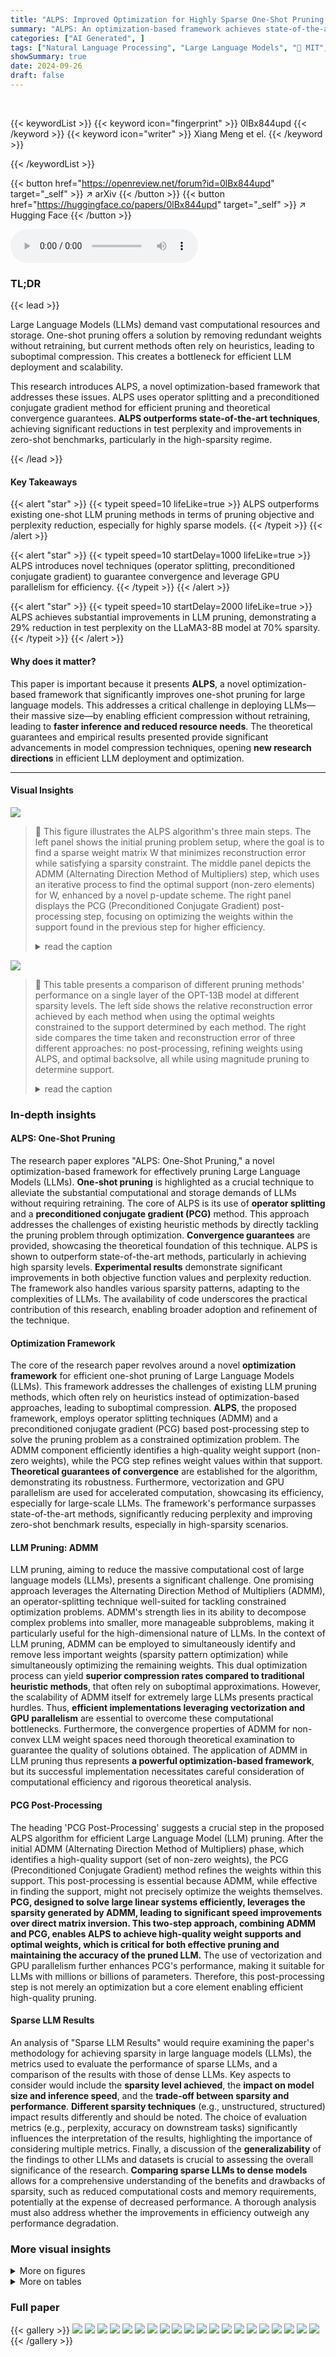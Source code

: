 ```yaml
---
title: "ALPS: Improved Optimization for Highly Sparse One-Shot Pruning for Large Language Models"
summary: "ALPS: An optimization-based framework achieves state-of-the-art one-shot LLM pruning, significantly reducing test perplexity and improving zero-shot performance."
categories: ["AI Generated", ]
tags: ["Natural Language Processing", "Large Language Models", "🏢 MIT",]
showSummary: true
date: 2024-09-26
draft: false
---
```


<br>

{{< keywordList >}}
{{< keyword icon="fingerprint" >}} 0lBx844upd {{< /keyword >}}
{{< keyword icon="writer" >}} Xiang Meng et el. {{< /keyword >}}
 
{{< /keywordList >}}

{{< button href="https://openreview.net/forum?id=0lBx844upd" target="_self" >}}
↗ arXiv
{{< /button >}}
{{< button href="https://huggingface.co/papers/0lBx844upd" target="_self" >}}
↗ Hugging Face
{{< /button >}}



<audio controls>
    <source src="https://ai-paper-reviewer.com/0lBx844upd/podcast.wav" type="audio/wav">
    Your browser does not support the audio element.
</audio>


### TL;DR


{{< lead >}}

Large Language Models (LLMs) demand vast computational resources and storage. One-shot pruning offers a solution by removing redundant weights without retraining, but current methods often rely on heuristics, leading to suboptimal compression.  This creates a bottleneck for efficient LLM deployment and scalability. 

This research introduces ALPS, a novel optimization-based framework that addresses these issues. ALPS uses operator splitting and a preconditioned conjugate gradient method for efficient pruning and theoretical convergence guarantees.  **ALPS outperforms state-of-the-art techniques**, achieving significant reductions in test perplexity and improvements in zero-shot benchmarks, particularly in the high-sparsity regime.

{{< /lead >}}


#### Key Takeaways

{{< alert "star" >}}
{{< typeit speed=10 lifeLike=true >}} ALPS outperforms existing one-shot LLM pruning methods in terms of pruning objective and perplexity reduction, especially for highly sparse models. {{< /typeit >}}
{{< /alert >}}

{{< alert "star" >}}
{{< typeit speed=10 startDelay=1000 lifeLike=true >}} ALPS introduces novel techniques (operator splitting, preconditioned conjugate gradient) to guarantee convergence and leverage GPU parallelism for efficiency. {{< /typeit >}}
{{< /alert >}}

{{< alert "star" >}}
{{< typeit speed=10 startDelay=2000 lifeLike=true >}} ALPS achieves substantial improvements in LLM pruning, demonstrating a 29% reduction in test perplexity on the LLaMA3-8B model at 70% sparsity. {{< /typeit >}}
{{< /alert >}}

#### Why does it matter?
This paper is important because it presents **ALPS**, a novel optimization-based framework that significantly improves one-shot pruning for large language models.  This addresses a critical challenge in deploying LLMs—their massive size—by enabling efficient compression without retraining, leading to **faster inference and reduced resource needs**.  The theoretical guarantees and empirical results presented provide significant advancements in model compression techniques, opening **new research directions** in efficient LLM deployment and optimization.

------
#### Visual Insights



![](https://ai-paper-reviewer.com/0lBx844upd/figures_1_1.jpg)

> 🔼 This figure illustrates the ALPS algorithm's three main steps. The left panel shows the initial pruning problem setup, where the goal is to find a sparse weight matrix W that minimizes reconstruction error while satisfying a sparsity constraint.  The middle panel depicts the ADMM (Alternating Direction Method of Multipliers) step, which uses an iterative process to find the optimal support (non-zero elements) for W,  enhanced by a novel p-update scheme. The right panel displays the PCG (Preconditioned Conjugate Gradient) post-processing step, focusing on optimizing the weights within the support found in the previous step for higher efficiency.
> <details>
> <summary>read the caption</summary>
> Figure 1: Overview of the proposed ALPS algorithm. (Left) The pruning problem with a layerwise reconstruction objective and an lo constraint on the weights (Section 3.1). (Middle) ADMM with a p-update scheme (Algorithm 1) is employed to determine high-quality support for the weight matrix W (Section 3.2). (Right) The optimization problem is restricted to the obtained support, and a modified PCG method (Algorithm 2) is used to solve for the optimal weight values within the support (Section 3.3).
> </details>





![](https://ai-paper-reviewer.com/0lBx844upd/tables_4_1.jpg)

> 🔼 This table presents a comparison of different pruning methods' performance on a single layer of the OPT-13B model at different sparsity levels. The left side shows the relative reconstruction error achieved by each method when using the optimal weights constrained to the support determined by each method. The right side compares the time taken and reconstruction error of three different approaches: no post-processing, refining weights using ALPS, and optimal backsolve, all while using magnitude pruning to determine support.
> <details>
> <summary>read the caption</summary>
> Table 1: Performance analysis of pruning the 'self_attn.k_proj' layer in the first block of the OPT-13B model at various sparsity levels. (Left) Relative reconstruction error ||XW – XW||/||XW|| of the optimal weights W constrained to the support determined by each pruning method. (Right) Comparison of time and reconstruction error for three scenarios, all using magnitude pruning to determine the support and then: (i) no post-processing (w/o pp.), (ii) refining the weights with ALPS, and (iii) refining the weights optimally with backsolve.
> </details>





### In-depth insights


#### ALPS: One-Shot Pruning
The research paper explores "ALPS: One-Shot Pruning," a novel optimization-based framework for effectively pruning Large Language Models (LLMs).  **One-shot pruning** is highlighted as a crucial technique to alleviate the substantial computational and storage demands of LLMs without requiring retraining.  The core of ALPS is its use of **operator splitting** and a **preconditioned conjugate gradient (PCG)** method. This approach addresses the challenges of existing heuristic methods by directly tackling the pruning problem through optimization.  **Convergence guarantees** are provided, showcasing the theoretical foundation of this technique. ALPS is shown to outperform state-of-the-art methods, particularly in achieving high sparsity levels.  **Experimental results** demonstrate significant improvements in both objective function values and perplexity reduction.  The framework also handles various sparsity patterns, adapting to the complexities of LLMs. The availability of code underscores the practical contribution of this research, enabling broader adoption and refinement of the technique.

#### Optimization Framework
The core of the research paper revolves around a novel **optimization framework** for efficient one-shot pruning of Large Language Models (LLMs).  This framework addresses the challenges of existing LLM pruning methods, which often rely on heuristics instead of optimization-based approaches, leading to suboptimal compression.  **ALPS**, the proposed framework, employs operator splitting techniques (ADMM) and a preconditioned conjugate gradient (PCG) based post-processing step to solve the pruning problem as a constrained optimization problem. The ADMM component efficiently identifies a high-quality weight support (non-zero weights), while the PCG step refines weight values within that support.  **Theoretical guarantees of convergence** are established for the algorithm, demonstrating its robustness.  Furthermore, vectorization and GPU parallelism are used for accelerated computation, showcasing its efficiency, especially for large-scale LLMs. The framework's performance surpasses state-of-the-art methods, significantly reducing perplexity and improving zero-shot benchmark results, especially in high-sparsity scenarios.

#### LLM Pruning: ADMM
LLM pruning, aiming to reduce the massive computational cost of large language models (LLMs), presents a significant challenge.  One promising approach leverages the Alternating Direction Method of Multipliers (ADMM), an operator-splitting technique well-suited for tackling constrained optimization problems. ADMM's strength lies in its ability to decompose complex problems into smaller, more manageable subproblems, making it particularly useful for the high-dimensional nature of LLMs. In the context of LLM pruning, ADMM can be employed to simultaneously identify and remove less important weights (sparsity pattern optimization) while simultaneously optimizing the remaining weights. This dual optimization process can yield **superior compression rates compared to traditional heuristic methods**, that often rely on suboptimal approximations. However, the scalability of ADMM itself for extremely large LLMs presents practical hurdles. Thus, **efficient implementations leveraging vectorization and GPU parallelism** are essential to overcome these computational bottlenecks.  Furthermore, the convergence properties of ADMM for non-convex LLM weight spaces need thorough theoretical examination to guarantee the quality of solutions obtained. The application of ADMM in LLM pruning thus represents **a powerful optimization-based framework**, but its successful implementation necessitates careful consideration of computational efficiency and rigorous theoretical analysis.

#### PCG Post-Processing
The heading 'PCG Post-Processing' suggests a crucial step in the proposed ALPS algorithm for efficient Large Language Model (LLM) pruning.  After the initial ADMM (Alternating Direction Method of Multipliers) phase, which identifies a high-quality support (set of non-zero weights), the PCG (Preconditioned Conjugate Gradient) method refines the weights within this support. This post-processing is essential because ADMM, while effective in finding the support, might not precisely optimize the weights themselves. **PCG, designed to solve large linear systems efficiently, leverages the sparsity generated by ADMM, leading to significant speed improvements over direct matrix inversion. This two-step approach, combining ADMM and PCG, enables ALPS to achieve high-quality weight supports and optimal weights, which is critical for both effective pruning and maintaining the accuracy of the pruned LLM.** The use of vectorization and GPU parallelism further enhances PCG's performance, making it suitable for LLMs with millions or billions of parameters.  Therefore, this post-processing step is not merely an optimization but a core element enabling efficient high-quality pruning.

#### Sparse LLM Results
An analysis of "Sparse LLM Results" would require examining the paper's methodology for achieving sparsity in large language models (LLMs), the metrics used to evaluate the performance of sparse LLMs, and a comparison of the results with those of dense LLMs.  Key aspects to consider would include the **sparsity level achieved**, the **impact on model size and inference speed**, and the **trade-off between sparsity and performance**.  **Different sparsity techniques** (e.g., unstructured, structured) impact results differently and should be noted.  The choice of evaluation metrics (e.g., perplexity, accuracy on downstream tasks) significantly influences the interpretation of the results, highlighting the importance of considering multiple metrics.  Finally, a discussion of the **generalizability** of the findings to other LLMs and datasets is crucial to assessing the overall significance of the research.  **Comparing sparse LLMs to dense models** allows for a comprehensive understanding of the benefits and drawbacks of sparsity, such as reduced computational costs and memory requirements, potentially at the expense of decreased performance.  A thorough analysis must also address whether the improvements in efficiency outweigh any performance degradation.


### More visual insights

<details>
<summary>More on figures
</summary>


![](https://ai-paper-reviewer.com/0lBx844upd/figures_6_1.jpg)

> 🔼 This figure illustrates the ALPS algorithm's three main steps.  First, the pruning problem is formulated using a layerwise reconstruction objective function and an l0 constraint. Second, the Alternating Direction Method of Multipliers (ADMM) with a novel penalty parameter update scheme (Algorithm 1) finds the optimal support of the weight matrix. Finally, a modified Preconditioned Conjugate Gradient (PCG) method (Algorithm 2) refines the weights within the obtained support.
> <details>
> <summary>read the caption</summary>
> Figure 1: Overview of the proposed ALPS algorithm. (Left) The pruning problem with a layerwise reconstruction objective and an lo constraint on the weights (Section 3.1). (Middle) ADMM with a p-update scheme (Algorithm 1) is employed to determine high-quality support for the weight matrix W (Section 3.2). (Right) The optimization problem is restricted to the obtained support, and a modified PCG method (Algorithm 2) is used to solve for the optimal weight values within the support (Section 3.3).
> </details>



![](https://ai-paper-reviewer.com/0lBx844upd/figures_8_1.jpg)

> 🔼 This figure illustrates the ALPS algorithm, which consists of three stages: (1) problem formulation where the LLM pruning is presented as an optimization problem. (2) ADMM with p-update that determines the support for the weight matrix. (3) Modified PCG that solves the optimization problem with obtained support and gives optimal weight values.  Each stage is visually represented as a block in the diagram.
> <details>
> <summary>read the caption</summary>
> Figure 1: Overview of the proposed ALPS algorithm. (Left) The pruning problem with a layerwise reconstruction objective and an lo constraint on the weights (Section 3.1). (Middle) ADMM with a p-update scheme (Algorithm 1) is employed to determine high-quality support for the weight matrix W (Section 3.2). (Right) The optimization problem is restricted to the obtained support, and a modified PCG method (Algorithm 2) is used to solve for the optimal weight values within the support (Section 3.3).
> </details>



</details>




<details>
<summary>More on tables
</summary>


![](https://ai-paper-reviewer.com/0lBx844upd/tables_7_1.jpg)
> 🔼 This table presents a comparison of different pruning methods' performance on a single layer of the OPT-13B model at various sparsity levels.  The left side shows the relative reconstruction error achieved by each method, while the right side compares the runtime and reconstruction error with and without post-processing using the ALPS method and a standard backsolve method.
> <details>
> <summary>read the caption</summary>
> Table 1: Performance analysis of pruning the 'self_attn.k_proj' layer in the first block of the OPT-13B model at various sparsity levels. (Left) Relative reconstruction error ||XW – XW||/||XW|| of the optimal weights W constrained to the support determined by each pruning method. (Right) Comparison of time and reconstruction error for three scenarios, all using magnitude pruning to determine the support and then: (i) no post-processing (w/o pp.), (ii) refining the weights with ALPS, and (iii) refining the weights optimally with backsolve.
> </details>

![](https://ai-paper-reviewer.com/0lBx844upd/tables_7_2.jpg)
> 🔼 This table compares the performance of different one-shot unstructured pruning methods (MP, SparseGPT, Wanda, DSnoT, and ALPS) on various OPT models (1.3B to 30B parameters) at 70% sparsity.  The performance is evaluated using perplexity scores on WikiText2, PTB, and C4 datasets, as well as zero-shot performance on five benchmark tasks (MMLU, PIQA, LAMBADA, ARC-Easy, and ARC-Challenge). Lower perplexity scores and higher zero-shot accuracy scores indicate better performance.  The mean and standard deviation are reported for each metric.
> <details>
> <summary>read the caption</summary>
> Table 2: Performance analysis for one-shot unstructured pruning of OPT models (1.3B ~ 30B) at 70% sparsity. We run each method five times and report the mean and standard deviation of each performance criterion. Here, ↓ denotes lower values corresponding to better performance, and ↑ denotes higher values corresponding to better performance.
> </details>

![](https://ai-paper-reviewer.com/0lBx844upd/tables_9_1.jpg)
> 🔼 This table compares the performance of different one-shot pruning methods (MP, Wanda, SparseGPT, DSnoT, and ALPS) on OPT-30B and LLaMA2-13B models with N:M sparsity patterns (2:4 and 4:8).  The results are evaluated across multiple metrics: WikiText2 perplexity (lower is better), PTB perplexity (lower is better), C4 perplexity (lower is better), PIQA accuracy (higher is better), ARC-Easy accuracy (higher is better), and ARC-Challenge accuracy (higher is better).  Each method is run five times, and the mean and standard deviation are reported.
> <details>
> <summary>read the caption</summary>
> Table 3: Performance analysis for one-shot pruning of OPT-30B and LLaMA2-13B at 2: 4 and 4: 8 sparsity patterns. We run each method five times and report the mean and standard deviation of each performance criterion. Here, ↓ denotes lower values correspond to better performance, and ↑ denotes higher values correspond to better performance.
> </details>

![](https://ai-paper-reviewer.com/0lBx844upd/tables_18_1.jpg)
> 🔼 This table compares the rate of change in the support (indices of non-zero weights) between consecutive iterations for three methods: ALPS and ADMM with two different fixed penalty parameters (p = 0.3 and p = 3).  It demonstrates that ALPS, with its adaptive penalty parameter scheme, converges rapidly while maintaining high solution quality, unlike ADMM with fixed parameters, which either converges slowly or converges to a poor solution.  The 'Supp change / Iter' represents the percentage change in the support between iterations.
> <details>
> <summary>read the caption</summary>
> Table 5: The rate of change of the support (of weights) between consecutive iterations, comparing ALPS with ADMM using a fixed penalty parameter p.
> </details>

![](https://ai-paper-reviewer.com/0lBx844upd/tables_19_1.jpg)
> 🔼 This table compares the runtime in seconds for different one-shot unstructured pruning methods across various OPT and LLaMA models.  The runtime includes the time taken for input activation generation and the model pruning process itself.  The table shows a significant increase in runtime for ALPS compared to other methods, which can be attributed to ALPS using a more advanced optimization-based approach for pruning.
> <details>
> <summary>read the caption</summary>
> Table 6: Runtime (in seconds) comparison for one-shot unstructured pruning of OPT models and LLaMA models. Here, runtime includes input activation generation and model pruning.
> </details>

![](https://ai-paper-reviewer.com/0lBx844upd/tables_19_2.jpg)
> 🔼 This table compares the performance of ALPS and ADMM-Grad in terms of relative reconstruction error for a single layer in an OPT-13B model at different sparsity levels (0.4 to 0.9).  It demonstrates the superior performance of ALPS in approximating the dense model's output, particularly at higher sparsity levels.
> <details>
> <summary>read the caption</summary>
> Table 7: Relative reconstruction error ||XW – XW||/||XW|| comparison between ALPS and ADMM-Grad across different sparsity levels.
> </details>

![](https://ai-paper-reviewer.com/0lBx844upd/tables_19_3.jpg)
> 🔼 This table compares the performance of ALPS and ADMM-Grad in terms of relative reconstruction error at various sparsity levels. The relative reconstruction error measures how well the pruned model approximates the output of the original dense model. Lower values indicate better performance.
> <details>
> <summary>read the caption</summary>
> Table 7: Relative reconstruction error ||XW – XW||/||XW|| comparison between ALPS and ADMM-Grad across different sparsity levels.
> </details>

![](https://ai-paper-reviewer.com/0lBx844upd/tables_20_1.jpg)
> 🔼 This table presents the performance of different one-shot unstructured pruning methods (MP, Wanda, SparseGPT, DSnoT, and ALPS) on the LLaMA3-8B model at various sparsity levels (0.4, 0.5, 0.6, 0.7, 2:4, and 4:8). The performance is measured using the MMLU benchmark, and the table shows the mean accuracy across all MMLU categories for each method and sparsity level.  The results demonstrate that ALPS outperforms other methods, especially at high sparsity levels, and further validate its effectiveness in producing high-performance pruned models.
> <details>
> <summary>read the caption</summary>
> Table 9: Performance analysis for one-shot unstructured pruning of LLaMA-3 8B models at various sparsity levels using MMLU benchmark.
> </details>

![](https://ai-paper-reviewer.com/0lBx844upd/tables_21_1.jpg)
> 🔼 This table compares the performance of different one-shot unstructured pruning methods (MP, SparseGPT, Wanda, DSnoT, and ALPS) on OPT models with varying sizes (1.3B to 30B parameters) at 70% sparsity.  The evaluation metrics include perplexity on three datasets (WikiText2, PTB, C4) and zero-shot performance on five tasks (MMLU, PIQA, LAMBADA, ARC-Easy, ARC-Challenge). Lower perplexity scores and higher accuracy scores indicate better performance. The results show the mean and standard deviation of each metric across five independent runs for each method.
> <details>
> <summary>read the caption</summary>
> Table 2: Performance analysis for one-shot unstructured pruning of OPT models (1.3B ~ 30B) at 70% sparsity. We run each method five times and report the mean and standard deviation of each performance criterion. Here, ↓ denotes lower values corresponding to better performance, and ↑ denotes higher values corresponding to better performance.
> </details>

![](https://ai-paper-reviewer.com/0lBx844upd/tables_21_2.jpg)
> 🔼 This table compares the performance of different one-shot unstructured pruning methods on OPT language models of varying sizes (1.3B to 30B parameters) at a 70% sparsity level.  The metrics used to evaluate the performance are perplexity scores on the WikiText2, PTB, and C4 datasets, and zero-shot accuracy scores on five tasks: MMLU, PIQA, LAMBADA, ARC-Easy, and ARC-Challenge.  Lower perplexity and higher accuracy scores indicate better performance.
> <details>
> <summary>read the caption</summary>
> Table 2: Performance analysis for one-shot unstructured pruning of OPT models (1.3B ~ 30B) at 70% sparsity. We run each method five times and report the mean and standard deviation of each performance criterion. Here, ↓ denotes lower values corresponding to better performance, and ↑ denotes higher values corresponding to better performance.
> </details>

![](https://ai-paper-reviewer.com/0lBx844upd/tables_22_1.jpg)
> 🔼 This table presents the performance comparison of various one-shot unstructured pruning methods on OPT models with 70% sparsity.  The metrics used are perplexity (lower is better) on WikiText2, PTB, and C4 datasets, and accuracy (higher is better) on five zero-shot benchmark tasks: MMLU, PIQA, LAMBADA, ARC-Easy, and ARC-Challenge. Each method was run five times, and the table shows mean and standard deviation values for each metric and dataset.
> <details>
> <summary>read the caption</summary>
> Table 2: Performance analysis for one-shot unstructured pruning of OPT models (1.3B ~ 30B) at 70% sparsity. We run each method five times and report the mean and standard deviation of each performance criterion. Here, ↓ denotes lower values corresponding to better performance, and ↑ denotes higher values corresponding to better performance.
> </details>

![](https://ai-paper-reviewer.com/0lBx844upd/tables_22_2.jpg)
> 🔼 This table compares the performance of different one-shot unstructured pruning methods on OPT models with various sizes (1.3B to 30B parameters) at a sparsity level of 70%.  It evaluates five different methods (MP, SparseGPT, Wanda, DSnoT, and ALPS) across multiple metrics including perplexity on WikiText2, PTB, and C4 datasets, and zero-shot performance on five benchmark tasks (MMLU, PIQA, LAMBADA, ARC-Easy, and ARC-Challenge).  Lower perplexity values and higher accuracy scores indicate better model performance.
> <details>
> <summary>read the caption</summary>
> Table 2: Performance analysis for one-shot unstructured pruning of OPT models (1.3B ~ 30B) at 70% sparsity. We run each method five times and report the mean and standard deviation of each performance criterion. Here, ↓ denotes lower values corresponding to better performance, and ↑ denotes higher values corresponding to better performance.
> </details>

![](https://ai-paper-reviewer.com/0lBx844upd/tables_23_1.jpg)
> 🔼 This table presents the results of an experiment comparing different one-shot unstructured pruning methods on OPT language models with 70% sparsity.  The methods are evaluated using multiple metrics, including perplexity on three different datasets (WikiText2, Penn Treebank, and C4) and zero-shot performance across five tasks (MMLU, PIQA, LAMBADA, ARC-Easy, and ARC-Challenge).  The mean and standard deviation of the results across five runs are shown for each method.
> <details>
> <summary>read the caption</summary>
> Table 2: Performance analysis for one-shot unstructured pruning of OPT models (1.3B ~ 30B) at 70% sparsity. We run each method five times and report the mean and standard deviation of each performance criterion. Here, ↓ denotes lower values corresponding to better performance, and ↑ denotes higher values corresponding to better performance.
> </details>

![](https://ai-paper-reviewer.com/0lBx844upd/tables_23_2.jpg)
> 🔼 This table presents the results of comparing several one-shot unstructured pruning methods for large language models (LLMs).  The models used are from the OPT and LLAMA families, and the evaluation metrics are perplexity scores on WikiText2, PTB, and C4 datasets, along with zero-shot performance scores across five different tasks (MMLU, PIQA, LAMBADA, ARC-Easy, ARC-Challenge). The table shows the mean and standard deviation for each method, across five runs, allowing for a statistical comparison of performance.
> <details>
> <summary>read the caption</summary>
> Table 2: Performance analysis for one-shot unstructured pruning of OPT models (1.3B ~ 30B) at 70% sparsity. We run each method five times and report the mean and standard deviation of each performance criterion. Here, ↓ denotes lower values corresponding to better performance, and ↑ denotes higher values corresponding to better performance.
> </details>

![](https://ai-paper-reviewer.com/0lBx844upd/tables_24_1.jpg)
> 🔼 This table presents the results of five different one-shot unstructured pruning methods (MP, SparseGPT, Wanda, DSnoT, and ALPS) applied to OPT models of varying sizes (1.3B to 30B parameters).  The models were pruned to 70% sparsity. The table shows the mean and standard deviation of the performance across five runs for each method on several metrics: WikiText2 perplexity, PTB perplexity, C4 perplexity, LAMBADA accuracy, PIQA accuracy, ARC-Easy accuracy, and ARC-Challenge accuracy. Lower values are better for perplexity, and higher values are better for accuracy.
> <details>
> <summary>read the caption</summary>
> Table 2: Performance analysis for one-shot unstructured pruning of OPT models (1.3B ~ 30B) at 70% sparsity. We run each method five times and report the mean and standard deviation of each performance criterion. Here, ↓ denotes lower values corresponding to better performance, and ↑ denotes higher values corresponding to better performance.
> </details>

![](https://ai-paper-reviewer.com/0lBx844upd/tables_24_2.jpg)
> 🔼 This table presents the results of five different one-shot unstructured pruning methods applied to OPT language models of varying sizes (1.3B to 30B parameters).  The models were pruned to 70% sparsity. The table shows the mean and standard deviation of perplexity scores on three datasets (WikiText2, PTB, and C4) and zero-shot performance on five benchmark tasks (MMLU, PIQA, LAMBADA, ARC-Easy, and ARC-Challenge). Lower perplexity scores and higher accuracy scores indicate better performance.
> <details>
> <summary>read the caption</summary>
> Table 2: Performance analysis for one-shot unstructured pruning of OPT models (1.3B ~ 30B) at 70% sparsity. We run each method five times and report the mean and standard deviation of each performance criterion. Here, ↓ denotes lower values corresponding to better performance, and ↑ denotes higher values corresponding to better performance.
> </details>

</details>




### Full paper

{{< gallery >}}
<img src="https://ai-paper-reviewer.com/0lBx844upd/1.png" class="grid-w50 md:grid-w33 xl:grid-w25" />
<img src="https://ai-paper-reviewer.com/0lBx844upd/2.png" class="grid-w50 md:grid-w33 xl:grid-w25" />
<img src="https://ai-paper-reviewer.com/0lBx844upd/3.png" class="grid-w50 md:grid-w33 xl:grid-w25" />
<img src="https://ai-paper-reviewer.com/0lBx844upd/4.png" class="grid-w50 md:grid-w33 xl:grid-w25" />
<img src="https://ai-paper-reviewer.com/0lBx844upd/5.png" class="grid-w50 md:grid-w33 xl:grid-w25" />
<img src="https://ai-paper-reviewer.com/0lBx844upd/6.png" class="grid-w50 md:grid-w33 xl:grid-w25" />
<img src="https://ai-paper-reviewer.com/0lBx844upd/7.png" class="grid-w50 md:grid-w33 xl:grid-w25" />
<img src="https://ai-paper-reviewer.com/0lBx844upd/8.png" class="grid-w50 md:grid-w33 xl:grid-w25" />
<img src="https://ai-paper-reviewer.com/0lBx844upd/9.png" class="grid-w50 md:grid-w33 xl:grid-w25" />
<img src="https://ai-paper-reviewer.com/0lBx844upd/10.png" class="grid-w50 md:grid-w33 xl:grid-w25" />
<img src="https://ai-paper-reviewer.com/0lBx844upd/11.png" class="grid-w50 md:grid-w33 xl:grid-w25" />
<img src="https://ai-paper-reviewer.com/0lBx844upd/12.png" class="grid-w50 md:grid-w33 xl:grid-w25" />
<img src="https://ai-paper-reviewer.com/0lBx844upd/13.png" class="grid-w50 md:grid-w33 xl:grid-w25" />
<img src="https://ai-paper-reviewer.com/0lBx844upd/14.png" class="grid-w50 md:grid-w33 xl:grid-w25" />
<img src="https://ai-paper-reviewer.com/0lBx844upd/15.png" class="grid-w50 md:grid-w33 xl:grid-w25" />
<img src="https://ai-paper-reviewer.com/0lBx844upd/16.png" class="grid-w50 md:grid-w33 xl:grid-w25" />
<img src="https://ai-paper-reviewer.com/0lBx844upd/17.png" class="grid-w50 md:grid-w33 xl:grid-w25" />
<img src="https://ai-paper-reviewer.com/0lBx844upd/18.png" class="grid-w50 md:grid-w33 xl:grid-w25" />
<img src="https://ai-paper-reviewer.com/0lBx844upd/19.png" class="grid-w50 md:grid-w33 xl:grid-w25" />
<img src="https://ai-paper-reviewer.com/0lBx844upd/20.png" class="grid-w50 md:grid-w33 xl:grid-w25" />
{{< /gallery >}}